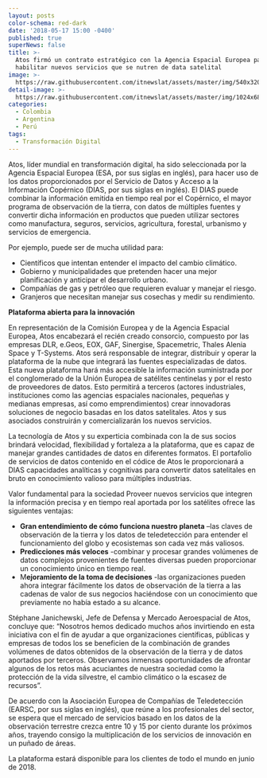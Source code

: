 ```yaml
---
layout: posts
color-schema: red-dark
date: '2018-05-17 15:00 -0400'
published: true
superNews: false
title: >-
  Atos firmó un contrato estratégico con la Agencia Espacial Europea para
  habilitar nuevos servicios que se nutren de data satelital
image: >-
  https://raw.githubusercontent.com/itnewslat/assets/master/img/540x320/Satelite-p.jpg
detail-image: >-
  https://raw.githubusercontent.com/itnewslat/assets/master/img/1024x680/Satelite-g.jpg
categories:
  - Colombia
  - Argentina
  - Perú
tags:
  - Transformación Digital
---
```

Atos, líder mundial en transformación digital, ha sido seleccionada por la Agencia Espacial Europea (ESA, por sus siglas en inglés), para hacer uso de los datos proporcionados por el Servicio de Datos y Acceso a la Información Copérnico (DIAS, por sus siglas en inglés). El DIAS puede combinar la información emitida en tiempo real por el Copérnico, el mayor programa de observación de la tierra, con datos de múltiples fuentes y convertir dicha información en productos que pueden utilizar sectores como manufactura, seguros, servicios, agricultura, forestal, urbanismo y servicios de emergencia. 

Por ejemplo, puede ser de mucha utilidad para:
- Científicos que intentan entender el impacto del cambio climático.
- Gobierno y municipalidades que pretenden hacer una mejor planificación y anticipar el desarrollo urbano.
- Compañías de gas y petróleo que requieren evaluar y manejar el riesgo.
- Granjeros que necesitan manejar sus cosechas y medir su rendimiento.

**Plataforma abierta para la innovación**

En representación de la Comisión Europea y de la Agencia Espacial Europea, Atos encabezará el recién creado consorcio, compuesto por las empresas DLR, e.Geos, EOX, GAF, Sinergise, Spacemetric, Thales Alenia Space y T-Systems. 
Atos será responsable de integrar, distribuir y operar la plataforma de la nube que integrará las fuentes especializadas de datos. Esta nueva plataforma hará más accesible la información suministrada por el conglomerado de la Unión Europea de satélites centinelas y por el resto de proveedores de datos. Esto permitirá a terceros (actores industriales, instituciones como las agencias espaciales nacionales, pequeñas y medianas empresas, así como emprendimientos) crear innovadoras soluciones de negocio basadas en los datos satelitales. Atos y sus asociados construirán y comercializarán los nuevos servicios. 

La tecnología de Atos y su experticia combinada con la de sus socios brindará velocidad, flexibilidad y fortaleza a la plataforma, que es capaz de manejar grandes cantidades de datos en diferentes formatos. 
El portafolio de servicios de datos contenido en el códice de Atos le proporcionará a DIAS capacidades analíticas y cognitivas para convertir datos satelitales en bruto en conocimiento valioso para múltiples industrias.

Valor fundamental para la sociedad
Proveer nuevos servicios que integren la información precisa y en tiempo real aportada por los satélites ofrece las siguientes ventajas:
- **Gran entendimiento de cómo funciona nuestro planeta** –las claves de observación de la tierra y los datos de teledetección para entender el funcionamiento del globo y ecosistemas son cada vez más valiosos. 
- **Predicciones más veloces** -combinar y procesar grandes volúmenes de datos complejos provenientes de fuentes diversas pueden proporcionar un conocimiento único en tiempo real.
- M**ejoramiento de la toma de decisiones** -las organizaciones pueden ahora integrar fácilmente los datos de observación de la tierra a las cadenas de valor de sus negocios haciéndose con un conocimiento que previamente no había estado a su alcance.

Stéphane Janichewski, Jefe de Defensa y Mercado Aeroespacial de Atos, concluye que:
“Nosotros hemos dedicado muchos años invirtiendo en esta iniciativa con el fin de ayudar a que organizaciones científicas, públicas y empresas de todos los se beneficien de la combinación de grandes volúmenes de datos obtenidos de la observación de la tierra y de datos aportados por terceros. Observamos inmensas oportunidades de afrontar algunos de los retos más acuciantes de nuestra sociedad como la protección de la vida silvestre, el cambio climático o la escasez de recursos”.

De acuerdo con la Asociación Europea de Compañías de Teledetección (EARSC, por sus siglas en inglés), que reúne a los profesionales del sector, se espera que el mercado de servicios basado en los datos de la observación terrestre crezca entre 10 y 15 por ciento durante los próximos años, trayendo consigo la multiplicación de los servicios de innovación en un puñado de áreas. 

La plataforma estará disponible para los clientes de todo el mundo en junio de 2018.

